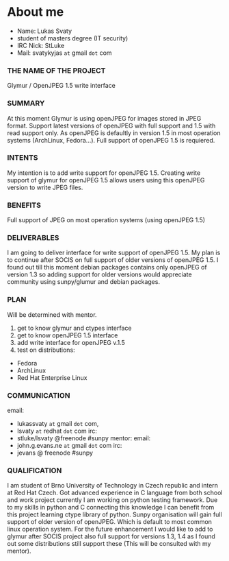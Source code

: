 About me
========

- Name: Lukas Svaty
- student of masters degree (IT security)
- IRC Nick: StLuke
- Mail: svatykyjas `at` gmail `dot` com

### THE NAME OF THE PROJECT
Glymur / OpenJPEG 1.5 write interface

### SUMMARY
At this moment Glymur is using openJPEG for images stored in JPEG 
format. Support latest versions of openJPEG with full support and 1.5 
with read support only. As openJPEG is defaultly in version 1.5 in most 
operation systems (ArchLinux, Fedora...). Full support of openJPEG 1.5 
is requiered.

### INTENTS
My intention is to add write support for openJPEG 1.5. Creating write 
support of glymur for openJPEG 1.5 allows users using this openJPEG 
version to write JPEG files.

### BENEFITS
Full support of JPEG on most operation systems (using openJPEG 1.5)

### DELIVERABLES
I am going to deliver interface for write support of openJPEG 1.5. My 
plan is to continue after SOCIS on full support of older versions of 
openJPEG 1.5. I found out till this moment debian packages contains 
only openJPEG of version 1.3 so adding support for older versions 
would appreciate community using sunpy/glumur and debian packages.

### PLAN
Will be determined with mentor. 
1. get to know glymur and ctypes interface
2. get to know openJPEG 1.5 interface 
3. add write interface for openJPEG v.1.5
4. test on distributions:
* Fedora
* ArchLinux
* Red Hat Enterprise Linux

### COMMUNICATION
email:
- lukassvaty `at` gmail `dot` com, 
- lsvaty `at` redhat `dot` com
irc: 
 - stluke/lsvaty @freenode #sunpy
mentor:
email:
 - john.g.evans.ne `at` gmail `dot` com
irc:
 - jevans @ freenode #sunpy

### QUALIFICATION
I am student of Brno University of Technology in Czech republic and 
intern at Red Hat Czech. Got advanced experience in C language from 
both school and work project currently I am working on python testing 
framework. Due to my skills in python and C connecting this knowledge 
I can benefit from this project learning ctype library of python. 
Sunpy organisation will gain full support of older version of 
openJPEG. Which is default to most common linux operation system. For 
the future enhancement I would like to add to glymur after SOCIS project 
also full support for versions 1.3, 1.4 as I found out some 
distributions still support these (This will be consulted with my 
mentor).
